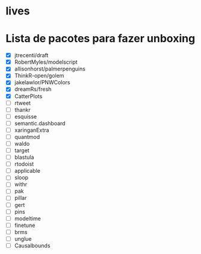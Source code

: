 
<!-- README.md is generated from README.Rmd. Please edit that file -->

# lives

# Lista de pacotes para fazer unboxing

  - [x] jtrecenti/draft
  - [x] RobertMyles/modelscript
  - [x] allisonhorst/palmerpenguins
  - [x] ThinkR-open/golem
  - [x] jakelawlor/PNWColors
  - [x] dreamRs/fresh
  - [x] CatterPlots
  - [ ] rtweet
  - [ ] thankr
  - [ ] esquisse
  - [ ] semantic.dashboard
  - [ ] xaringanExtra
  - [ ] quantmod
  - [ ] waldo
  - [ ] target
  - [ ] blastula
  - [ ] rtodoist
  - [ ] applicable
  - [ ] sloop
  - [ ] withr
  - [ ] pak
  - [ ] pillar
  - [ ] gert
  - [ ] pins
  - [ ] modeltime
  - [ ] finetune
  - [ ] brms
  - [ ] unglue
  - [ ] Causalbounds
